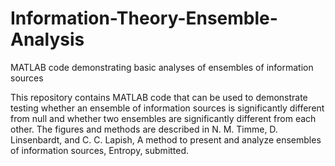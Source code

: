 # Information-Theory-Ensemble-Analysis
MATLAB code demonstrating basic analyses of ensembles of information sources

This repository contains MATLAB code that can be used to demonstrate testing whether an ensemble of information sources is significantly different from null and whether two ensembles are significantly different from each other. The figures and methods are described in N. M. Timme, D. Linsenbardt, and C. C. Lapish, A method to present and analyze ensembles of information sources, Entropy, submitted. 
